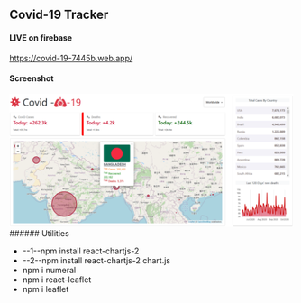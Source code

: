 ## Covid-19 Tracker
#### LIVE  on firebase
https://covid-19-7445b.web.app/
#### Screenshot
<img src="https://github.com/alaminstore/covid-19-tracker/blob/main/screenshots/covid-19_by_Alamin.png">
###### Utilities
<ul>
      <li>--1--npm install react-chartjs-2</li>
      <li>--2--npm install react-chartjs-2 chart.js</li>
      <li> npm i numeral</li>
      <li>npm i react-leaflet</li>
      <li>npm i leaflet </li>
 </ul>
